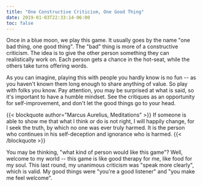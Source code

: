 ```yaml
---
title: "One Constructive Criticism, One Good Thing"
date: 2019-01-03T22:33:14-06:00
toc: false
---
```


Once in a blue moon, we play this game. It usually goes by the name "one bad thing, one good thing". The "bad" thing is more of a constructive criticism. The idea is to give the other person something they can realistically work on. Each person gets a chance in the hot-seat, while the others take turns offering words. 

<!--more-->

As you can imagine, playing this with people you hardly know is no fun -- as you haven't known them long enough to share anything of value. So play with folks you know. Pay attention, you may be surprised at what is said, so it's important to have a humble mindset. See the critiques as an opportunity for self-improvement, and don't let the good things go to your head. 

{{< blockquote author="Marcus Aurelius, Meditations" >}}
If someone is able to show me that what I think or do is not right, I will happily change, for I seek the truth, by which no one was ever truly harmed. It is the person who continues in his self-deception and ignorance who is harmed.
{{< /blockquote >}}

You may be thinking, "what kind of person would like this game"? Well, welcome to my world -- this game is like good therapy for me, like food for my soul. This last round, my unanimous criticism was "speak more clearly", which is valid. My good things were "you're a good listener" and "you make me feel welcome". 
